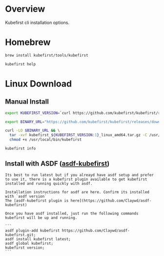 # Overview 

Kubefirst cli installation options.

# Homebrew

```bash
brew install kubefirst/tools/kubefirst
```

```bash
kubefirst help
```

# Linux Download

## Manual Install

```bash
export KUBEFIRST_VERSION=`curl https://github.com/kubefirst/kubefirst/releases/latest  -Ls -o /dev/null -w %{url_effective} | grep -oE "[^/]+$"`
```

```bash
export BINARY_URL="https://github.com/kubefirst/kubefirst/releases/download/${KUBEFIRST_VERSION}/kubefirst_${KUBEFIRST_VERSION:1}_linux_amd64.tar.gz"
```

```bash
curl -LO $BINARY_URL && \
  tar -xvf kubefirst_${KUBEFIRST_VERSION:1}_linux_amd64.tar.gz -C /usr/local/bin/ && \
  chmod +x /usr/local/bin/kubefirst
```

```bash
kubefirst info
```

## Install with ASDF ([asdf-kubefirst](https://github.com/Claywd/asdf-kubefirst))
    Its best to run latest but if you alreayd have asdf setup and prefer to use it, there is a kubefirst plugin available to get kubefirst installed and running quickly with asdf. 

    Installation instructions for asdf are here. Confirm its installed with `asdf version`
    The [asdf-kubefirst plugin is here](https://github.com/Claywd/asdf-kubefirst)

    Once you have asdf installed, just run the following commands kubefirst will be up and running.

    ```
    asdf plugin-add kubefirst https://github.com/Claywd/asdf-kubefirst.git;
    asdf install kubefirst latest;
    asdf global kubefirst;
    kubefirst version; 
    ```



